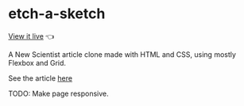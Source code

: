# etch-a-sketch

[View it live](https://chrisnotthere.github.io/etch-a-sketch/) :point_left:

A New Scientist article clone made with HTML and CSS, using mostly Flexbox and Grid. 

See the article [here](https://www.newscientist.com/article/2286218-ancient-lake-in-marss-gale-crater-may-have-actually-been-a-small-pond/)

TODO: Make page responsive.
